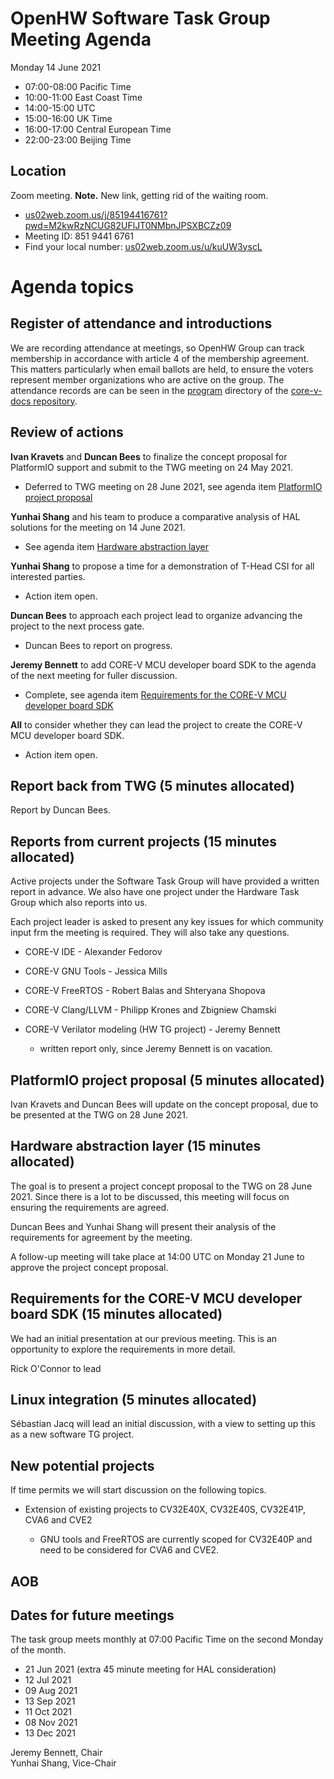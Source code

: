 # OpenHW Software Task Group Meeting Agenda

Monday 14 June 2021

- 07:00-08:00 Pacific Time
- 10:00-11:00 East Coast Time
- 14:00-15:00 UTC
- 15:00-16:00 UK Time
- 16:00-17:00 Central European Time
- 22:00-23:00 Beijing Time

## Location

Zoom meeting. **Note.** New link, getting rid of the waiting room.

- [us02web.zoom.us/j/85194416761?pwd=M2kwRzNCUG82UFlJT0NMbnJPSXBCZz09](https://us02web.zoom.us/j/85194416761?pwd=M2kwRzNCUG82UFlJT0NMbnJPSXBCZz09)
- Meeting ID: 851 9441 6761
- Find your local number: [us02web.zoom.us/u/kuUW3yscL](https://us02web.zoom.us/u/kuUW3yscL)

# Agenda topics

## Register of attendance and introductions

We are recording attendance at meetings, so OpenHW Group can track membership in accordance with article 4 of the membership agreement. This matters particularly when email ballots are held, to ensure the voters represent member organizations who are active on the group. The attendance records are can be seen in the [program](https://github.com/openhwgroup/core-v-docs/tree/master/program) directory of the [core-v-docs repository](https://github.com/openhwgroup/core-v-docs).

## Review of actions

**Ivan Kravets** and **Duncan Bees** to finalize the concept proposal for PlatformIO support and submit to the TWG meeting on 24 May 2021.

- Deferred to TWG meeting on 28 June 2021, see agenda item [PlatformIO project proposal](#platformio-project-proposal-5-minutes-allocated)

**Yunhai Shang** and his team to produce a comparative analysis of HAL
solutions for the meeting on 14 June 2021.

- See agenda item [Hardware abstraction layer](#hardware-abstraction-layer-15-minutes-allocated)

**Yunhai Shang** to propose a time for a demonstration of T-Head CSI for all interested parties.

- Action item open.

**Duncan Bees** to approach each project lead to organize advancing the project to the next process gate.

- Duncan Bees to report on progress.

**Jeremy Bennett** to add CORE-V MCU developer board SDK to the agenda of the next meeting for fuller discussion.

- Complete, see agenda item [Requirements for the CORE-V MCU developer board SDK](#requirements-for-the-core-v-mcu-developer-board-sdk-15-minutes-allocated)

**All** to consider whether they can lead the project to create the CORE-V MCU developer board SDK.

- Action item open.

## Report back from TWG (5 minutes allocated)

Report by Duncan Bees.

## Reports from current projects (15 minutes allocated)

Active projects under the Software Task Group will have provided a written report in advance. We also have one project under the Hardware Task Group which also reports into us.

Each project leader is asked to present any key issues for which community input frm the meeting is required. They will also take any questions.

- CORE-V IDE - Alexander Fedorov
- CORE-V GNU Tools - Jessica Mills
- CORE-V FreeRTOS - Robert Balas and Shteryana Shopova
- CORE-V Clang/LLVM - Philipp Krones and Zbigniew Chamski
- CORE-V Verilator modeling (HW TG project) - Jeremy Bennett

  - written report only, since Jeremy Bennett is on vacation.

## PlatformIO project proposal (5 minutes allocated)

Ivan Kravets and Duncan Bees will update on the concept proposal, due to be presented at the TWG on 28 June 2021.

## Hardware abstraction layer (15 minutes allocated)

The goal is to present a project concept proposal to the TWG on 28 June 2021.  Since there is a lot to be discussed, this meeting will focus on ensuring the requirements are agreed.

Duncan Bees and Yunhai Shang will present their analysis of the requirements for agreement by the meeting.

A follow-up meeting will take place at 14:00 UTC on Monday 21 June to approve the project concept proposal.

## Requirements for the CORE-V MCU developer board SDK (15 minutes allocated)

We had an initial presentation at our previous meeting.  This is an opportunity to explore the requirements in more detail.

Rick O'Connor to lead

## Linux integration (5 minutes allocated)

Sébastian Jacq will lead an initial discussion, with a view to setting up this as a new software TG project.

## New potential projects

If time permits we will start discussion on the following topics.

- Extension of existing projects to CV32E40X, CV32E40S, CV32E41P, CVA6 and CVE2

  - GNU tools and FreeRTOS are currently scoped for CV32E40P and need to be considered for CVA6 and CVE2.

## AOB

## Dates for future meetings

The task group meets monthly at 07:00 Pacific Time on the second Monday of the month.

- 21 Jun 2021 (extra 45 minute meeting for HAL consideration)
- 12 Jul 2021
- 09 Aug 2021
- 13 Sep 2021
- 11 Oct 2021
- 08 Nov 2021
- 13 Dec 2021

Jeremy Bennett, Chair\
Yunhai Shang, Vice-Chair

